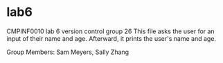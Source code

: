 # lab6
CMPINF0010 lab 6 version control group 26
This file asks the user for an input of their name and age. Afterward, it prints the user's name and age.

Group Members: Sam Meyers, Sally Zhang